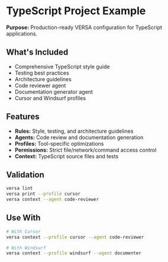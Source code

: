 # TypeScript Project Example

**Purpose:** Production-ready VERSA configuration for TypeScript applications.

## What's Included

- Comprehensive TypeScript style guide
- Testing best practices
- Architecture guidelines
- Code reviewer agent
- Documentation generator agent
- Cursor and Windsurf profiles

## Features

- **Rules:** Style, testing, and architecture guidelines
- **Agents:** Code review and documentation generation
- **Profiles:** Tool-specific optimizations
- **Permissions:** Strict file/network/command access control
- **Context:** TypeScript source files and tests

## Validation

```bash
versa lint
versa print --profile cursor
versa context --agent code-reviewer
```

## Use With

```bash
# With Cursor
versa context --profile cursor --agent code-reviewer

# With Windsurf
versa context --profile windsurf --agent documenter
```
